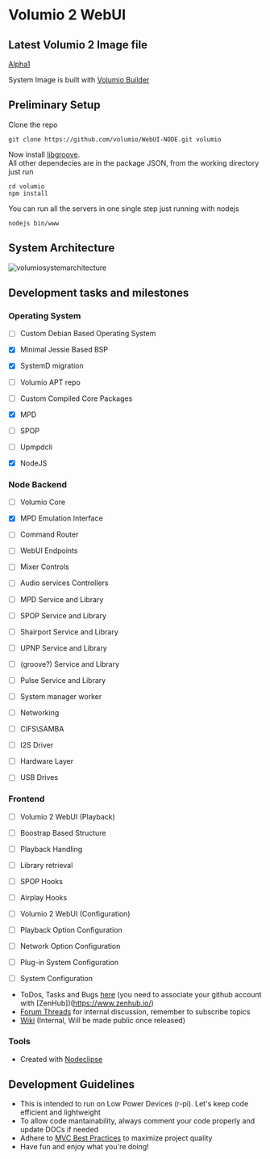 # Volumio 2 WebUI

## Latest Volumio 2 Image file

[Alpha1](http://volumio.org/wp-content/uploads/Volumio2/Volumioalpha1-2015-02-04PI.img.zip)

System Image is built with [Volumio Builder](https://github.com/volumio/Build)

## Preliminary Setup

Clone the repo

```shell
git clone https://github.com/volumio/WebUI-NODE.git volumio
```

Now install [libgroove](https://github.com/andrewrk/libgroove).  
All other dependecies are in the package JSON, from the working directory just run

```shell
cd volumio
npm install
```

You can run all the servers in one single step just running with nodejs

```shell
nodejs bin/www
```

## System Architecture

![volumiosystemarchitecture](http://lightflo.ws/images/VolumioArchitecture2.png)


## Development tasks and milestones

### Operating System

- [ ] Custom Debian Based Operating System
 - [X] Minimal Jessie Based BSP
 - [X] SystemD migration
 - [ ] Volumio APT repo

- [ ] Custom Compiled Core Packages
 - [X] MPD
 - [ ] SPOP
 - [ ] Upmpdcli
 - [X] NodeJS


### Node Backend

- [ ] Volumio Core
 - [X] MPD Emulation Interface
 - [ ] Command Router
 - [ ] WebUI Endpoints
 - [ ] Mixer Controls
 
- [ ] Audio services Controllers
 - [ ] MPD Service and Library
 - [ ] SPOP Service and Library
 - [ ] Shairport Service and Library
 - [ ] UPNP Service and Library
 - [ ] \(groove?\) Service and Library
 - [ ] Pulse Service and Library

- [ ] System manager worker
 - [ ] Networking
 - [ ] CIFS\SAMBA
 - [ ] I2S Driver
 - [ ] Hardware Layer
 - [ ] USB Drives
 
### Frontend

- [ ] Volumio 2 WebUI (Playback)
 - [ ] Boostrap Based Structure
 - [ ] Playback Handling
 - [ ] Library retrieval
 - [ ] SPOP Hooks
 - [ ] Airplay Hooks

- [ ] Volumio 2 WebUI (Configuration)
 - [ ] Playback Option Configuration
 - [ ] Network Option Configuration
 - [ ] Plug-in System Configuration
 - [ ] System Configuration


* ToDos, Tasks and Bugs [here](https://github.com/volumio/WebUI-NODE#boards) (you need to associate your github account with [ZenHub])(https://www.zenhub.io/)
* [Forum Threads](http://volumio.org/forum/discussion-t2098-10.html) for internal discussion, remember to subscribe topics
* [Wiki](https://github.com/volumio/WebUI-NODE/wiki) (Internal, Will be made public once released)


### Tools

* Created with [Nodeclipse](https://github.com/Nodeclipse/nodeclipse-1)

## Development Guidelines

* This is intended to run on Low Power Devices (r-pi). Let's keep code efficient and lightweight
* To allow code mantainability, always comment your code properly and update DOCs if needed
* Adhere to [MVC Best Practices](http://www.yiiframework.com/doc/guide/1.1/en/basics.best-practices) to maximize project quality
* Have fun and enjoy what you're doing!
